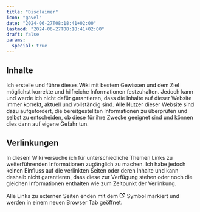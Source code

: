 ```yaml
---
title: "Disclaimer"
icon: "gavel"
date: "2024-06-27T08:18:41+02:00"
lastmod: "2024-06-27T08:18:41+02:00"
draft: false
params:
  special: true
---
```


## Inhalte

Ich erstelle und führe dieses Wiki mit bestem Gewissen und dem Ziel möglichst korrekte und hilfreiche Informationen festzuhalten.
Jedoch kann und werde ich nicht dafür garantieren, dass die Inhalte auf dieser Website immer korrekt, aktuell und vollständig sind.
Alle Nutzer dieser Website sind dazu aufgefordert, die bereitgestellten Informationen zu überprüfen und selbst zu entscheiden,
ob diese für ihre Zwecke geeignet sind und können dies dann auf eigene Gefahr tun.

## Verlinkungen

In diesem Wiki versuche ich für unterschiedliche Themen Links zu weiterführenden Informationen zugänglich zu machen.
Ich habe jedoch keinen Einfluss auf die verlinkten Seiten oder deren Inhalte und kann deshalb nicht garantieren, dass
diese zur Verfügung stehen oder noch die gleichen Informationen enthalten wie zum Zeitpunkt der Verlinkung.

<p>
  Alle Links zu externen Seiten enden mit dem
  <svg width="16" height="16" viewBox="0 0 24 24" xmlns="http://www.w3.org/2000/svg">
    <path
      fill="currentColor"
      d="M14 5c-.552 0-1-.448-1-1s.448-1 1-1h6c.552 0 1 .448 1 1v6c0 .552-.448 1-1 1s-1-.448-1-1v-3.586l-7.293 7.293c-.391.39-1.024.39-1.414 0-.391-.391-.391-1.024 0-1.414l7.293-7.293h-3.586zm-9 2c-.552 0-1 .448-1 1v11c0 .552.448 1 1 1h11c.552 0 1-.448 1-1v-4.563c0-.552.448-1 1-1s1 .448 1 1v4.563c0 1.657-1.343 3-3 3h-11c-1.657 0-3-1.343-3-3v-11c0-1.657 1.343-3 3-3h4.563c.552 0 1 .448 1 1s-.448 1-1 1h-4.563z"
    />
  </svg>
  Symbol markiert und werden in einem neuen Browser Tab geöffnet.
</p>
